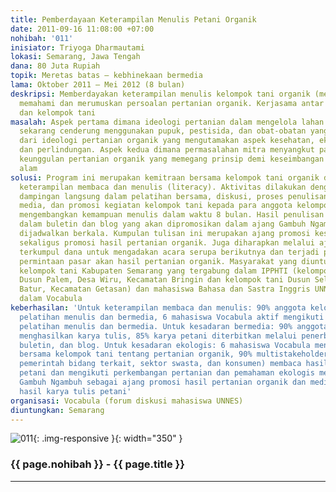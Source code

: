 ```yaml
---
title: Pemberdayaan Keterampilan Menulis Petani Organik
date: 2011-09-16 11:08:00 +07:00
nohibah: '011'
inisiator: Triyoga Dharmautami
lokasi: Semarang, Jawa Tengah
dana: 80 Juta Rupiah
topik: Meretas batas – kebhinekaan bermedia
lama: Oktober 2011 – Mei 2012 (8 bulan)
deskripsi: Memberdayakan keterampilan menulis kelompok tani organik (menik) untuk
  memahami dan merumuskan persoalan pertanian organik. Kerjasama antar mahasiswa UNNES
  dan kelompok tani
masalah: Aspek pertama dimana ideologi pertanian dalam mengelola lahan pertanian yang
  sekarang cenderung menggunakan pupuk, pestisida, dan obat-obatan yang menyimpang
  dari ideologi pertanian organik yang mengutamakan aspek kesehatan, ekologi, keadilan,
  dan perlindungan. Aspek kedua dimana permasalahan mitra menyangkut pada penyebaran
  keunggulan pertanian organik yang memegang prinsip demi keseimbangan dan keberlanjutan
  alam
solusi: Program ini merupakan kemitraan bersama kelompok tani organik dalam pemberdayaan
  keterampilan membaca dan menulis (literacy). Aktivitas dilakukan dengan memberikan
  dampingan langsung dalam pelatihan bersama, diskusi, proses penulisan, penerbitan
  media, dan promosi kegiatan kelompok tani kepada para anggota kelompok tani untuk
  mengembangkan kemampuan menulis dalam waktu 8 bulan. Hasil penulisan akan diterbitkan
  dalam buletin dan blog yang akan dipromosikan dalam ajang Gambuh Ngambuh yang telah
  dijadwalkan berkala. Kumpulan tulisan ini merupakan ajang promosi kesadaran ekologis
  sekaligus promosi hasil pertanian organik. Juga diharapkan melalui ajang ini akan
  terkumpul dana untuk mengadakan acara serupa berikutnya dan terjadi peningkatan
  permintaan pasar akan hasil pertanian organik. Masyarakat yang diuntungkan adalah
  kelompok tani Kabupaten Semarang yang tergabung dalam IPPHTI (kelompok tani Makarti
  Dusun Palem, Desa Wiru, Kecamatan Bringin dan kelompok tani Dusun Selo Ngisor, Desa
  Batur, Kecamatan Getasan) dan mahasiswa Bahasa dan Sastra Inggris UNNES yang tergabung
  dalam Vocabula
keberhasilan: 'Untuk keterampilan membaca dan menulis: 90% anggota kelompok tani mengikuti
  pelatihan menulis dan bermedia, 6 mahasiswa Vocabula aktif mengikuti dan memfasilitasi
  pelatihan menulis dan bermedia. Untuk kesadaran bermedia: 90% anggota kelompok tani
  menghasilkan karya tulis, 85% karya petani diterbitkan melalui penerbitan buku,
  buletin, dan blog. Untuk kesadaran ekologis: 6 mahasiswa Vocabula mengikuti diskusi
  bersama kelompok tani tentang pertanian organik, 90% multistakeholder (akademisi,
  pemerintah bidang terkait, sektor swasta, dan konsumen) membaca hasil karya tulis
  petani dan mengikuti perkembangan pertanian dan pemahaman ekologis melalui agenda
  Gambuh Ngambuh sebagai ajang promosi hasil pertanian organik dan media organik (MENIK)
  hasil karya tulis petani'
organisasi: Vocabula (forum diskusi mahasiswa UNNES)
diuntungkan: Semarang
---
```


![011](/static/img/hibahcmb/011.png){: .img-responsive }{: width="350" }

### {{ page.nohibah }} - {{ page.title }}

---
